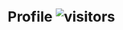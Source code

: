 # Profile  ![visitors](https://visitor-badge.glitch.me/badge?page_id=110754049&left_color=red&right_color=black)